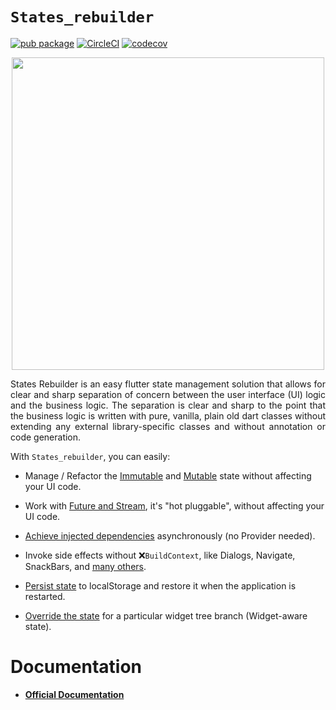 # `States_rebuilder` <!-- omit in toc --> 

[![pub package](https://img.shields.io/pub/v/states_rebuilder.svg)](https://pub.dev/packages/states_rebuilder)
[![CircleCI](https://circleci.com/gh/GIfatahTH/states_rebuilder.svg?style=svg)](https://circleci.com/gh/GIfatahTH/states_rebuilder)
[![codecov](https://codecov.io/gh/GIfatahTH/states_rebuilder/branch/master/graph/badge.svg)](https://codecov.io/gh/GIfatahTH/states_rebuilder)

<p align="center">
    <image src="assets/Logo-Black.png" width="500" alt=''/>
</p>

<p align="justify">
States Rebuilder is an easy flutter state management solution that allows for clear and sharp separation of concern between the user interface (UI) logic and the business logic. The separation is clear and sharp to the point that the business logic is written with pure, vanilla, plain old dart classes without extending any external library-specific classes and without annotation or code generation.
</p>

 With `States_rebuilder`, you can easily: 
* Manage / Refactor the [Immutable](https://github.com/GIfatahTH/states_rebuilder/wiki/immutable-state-management) and [Mutable](https://github.com/GIfatahTH/states_rebuilder/wiki/mutable-state-management) state without affecting your UI code. 

* Work with [Future and Stream](https://github.com/GIfatahTH/states_rebuilder/wiki/futures_and_streams), it's "hot pluggable", without affecting your UI code.


* [Achieve injected dependencies](https://github.com/GIfatahTH/states_rebuilder/wiki/Asynchronous-Dependency-Injection) asynchronously (no Provider needed). &nbsp; 

* Invoke side effects without ❌`BuildContext`, like Dialogs, Navigate, SnackBars, and [many others](https://github.com/GIfatahTH/states_rebuilder/issues/129). 

* [Persist state](https://github.com/GIfatahTH/states_rebuilder/issues/134) to localStorage and restore it when the application is restarted.

* [Override the state](https://github.com/GIfatahTH/states_rebuilder/wiki/17-inherited_inject) for a particular widget tree branch (Widget-aware state).


# Documentation
* [**Official Documentation**](states_rebuilder_package)
